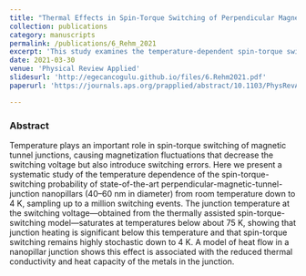 ```yaml
---
title: "Thermal Effects in Spin-Torque Switching of Perpendicular Magnetic Tunnel Junctions at Cryogenic Temperatures"
collection: publications
category: manuscripts
permalink: /publications/6_Rehm_2021
excerpt: 'This study examines the temperature-dependent spin-torque switching probability in magnetic tunnel junction nanopillars, revealing that junction heating affects switching behavior below 75 K and leads to stochastic switching down to 4 K due to reduced thermal conductivity and heat capacity. '
date: 2021-03-30
venue: 'Physical Review Applied'
slidesurl: 'http://egecancogulu.github.io/files/6.Rehm2021.pdf'
paperurl: 'https://journals.aps.org/prapplied/abstract/10.1103/PhysRevApplied.15.034088'

---
```

### Abstract 
Temperature plays an important role in spin-torque switching of magnetic tunnel junctions, causing magnetization fluctuations that decrease the switching voltage but also introduce switching errors. Here we present a systematic study of the temperature dependence of the spin-torque-switching probability of state-of-the-art perpendicular-magnetic-tunnel-junction nanopillars (40–60 nm in diameter) from room temperature down to 4 K, sampling up to a million switching events. The junction temperature at the switching voltage—obtained from the thermally assisted spin-torque-switching model—saturates at temperatures below about 75 K, showing that junction heating is significant below this temperature and that spin-torque switching remains highly stochastic down to 4 K. A model of heat flow in a nanopillar junction shows this effect is associated with the reduced thermal conductivity and heat capacity of the metals in the junction.